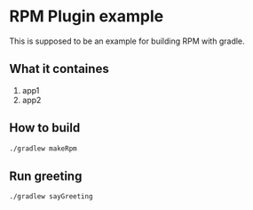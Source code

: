 # RPM Plugin example

This is supposed to be an example for building RPM with gradle.


## What it containes
1. app1
1. app2

## How to build

```bash
./gradlew makeRpm
```

## Run greeting

```bash
./gradlew sayGreeting
```
